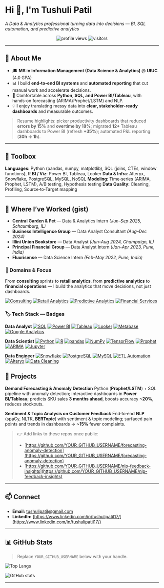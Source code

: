 # Hi 👋, I'm Tushuli Patil

*A Data & Analytics professional turning data into decisions — BI, SQL automation, and predictive analytics*

<p align="center">
  <img src="https://komarev.com/ghpvc/?username=tushuli396&style=flat-square" alt="profile views"/>
  <img src="https://hits.seeyoufarm.com/api/count/incr/badge.svg?url=https://github.com/tushuli396&title=visitors&edge_flat=false" alt="visitors"/>
</p>

---

## 🚀 About Me

* 🎓 **MS in Information Management (Data Science & Analytics)** @ **UIUC** (4.0 GPA)
* 📊 I build **end‑to‑end BI systems** and **automated reporting** that cut manual work and accelerate decisions.
* 🤖 Comfortable across **Python, SQL, and Power BI/Tableau**, with hands‑on forecasting (ARIMA/Prophet/LSTM) and NLP.
* 💡 I enjoy translating messy data into **clear, stakeholder‑ready dashboards** and measurable outcomes.

> Resume highlights: picker productivity dashboards that reduced **errors by 15%** and **overtime by 18%**; migrated **12+** Tableau dashboards to Power BI (refresh **+35%**); automated P&L reporting (**30h → 1h**).

---

## 🧰 Toolbox

**Languages**: Python (pandas, numpy, matplotlib), SQL (joins, CTEs, window functions), R
**BI / Viz**: Power BI, Tableau, Looker
**Data & Infra**: Alteryx, Snowflake, PostgreSQL, MySQL, NoSQL
**Modeling**: Time‑series (ARIMA, Prophet, LSTM), A/B testing, Hypothesis testing
**Data Quality**: Cleaning, Profiling, Source‑to‑Target mapping

---

## 🧭 Where I’ve Worked (gist)

* **Central Garden & Pet** — Data & Analytics Intern *(Jun–Sep 2025, Schaumburg, IL)*
* **Business Intelligence Group** — Data Analyst Consultant *(Aug–Dec 2024)*
* **Illini Union Bookstore** — Data Analyst *(Jun–Aug 2024, Champaign, IL)*
* **Principal Financial Group** — Data Analyst Intern *(Jan–Apr 2023, Pune, India)*
* **Fluorisense** — Data Science Intern *(Feb–May 2022, Pune, India)*

### 🎯 Domains & Focus

From **consulting** sprints to **retail analytics**, from **predictive analytics** to **financial operations** — I build the analytics that move decisions, not just dashboards.

<!-- Domain badges -->

[![Consulting](https://img.shields.io/badge/Consulting-informational)](#)
[![Retail Analytics](https://img.shields.io/badge/Retail_Analytics-informational)](#)
[![Predictive Analytics](https://img.shields.io/badge/Predictive_Analytics-informational)](#)
[![Financial Services](https://img.shields.io/badge/Financial_Services-informational)](#)

### 🏷️ Tech Stack — Badges

**Data Analyst**
[![SQL](https://img.shields.io/badge/SQL-informational?logo=postgresql)](#)
[![Power BI](https://img.shields.io/badge/Power_BI-informational?logo=powerbi)](#)
[![Tableau](https://img.shields.io/badge/Tableau-informational?logo=tableau)](#)
[![Looker](https://img.shields.io/badge/Looker-informational?logo=looker)](#)
[![Metabase](https://img.shields.io/badge/Metabase-informational)](#)
[![Google Analytics](https://img.shields.io/badge/Google_Analytics-informational?logo=google-analytics)](#)

**Data Scientist**
[![Python](https://img.shields.io/badge/Python-informational?logo=python)](#)
[![R](https://img.shields.io/badge/R-informational?logo=r)](#)
[![pandas](https://img.shields.io/badge/pandas-informational?logo=pandas)](#)
[![NumPy](https://img.shields.io/badge/NumPy-informational?logo=numpy)](#)
[![TensorFlow](https://img.shields.io/badge/TensorFlow-informational?logo=tensorflow)](#)
[![Prophet](https://img.shields.io/badge/Prophet-informational)](#)
[![ARIMA](https://img.shields.io/badge/ARIMA-informational)](#)
[![Jupyter](https://img.shields.io/badge/Jupyter-informational?logo=jupyter)](#)

**Data Engineer**
[![Snowflake](https://img.shields.io/badge/Snowflake-informational?logo=snowflake)](#)
[![PostgreSQL](https://img.shields.io/badge/PostgreSQL-informational?logo=postgresql)](#)
[![MySQL](https://img.shields.io/badge/MySQL-informational?logo=mysql)](#)
[![ETL Automation](https://img.shields.io/badge/ETL_Automation-informational)](#)
[![Alteryx](https://img.shields.io/badge/Alteryx-informational)](#)
[![Data Cleaning](https://img.shields.io/badge/Data_Cleaning-informational)](#)

## 🧪 Projects

**Demand Forecasting & Anomaly Detection**
Python (**Prophet/LSTM**) + SQL pipeline with anomaly detection; interactive dashboards in **Power BI/Tableau**; predicts SKU sales **3 months ahead**, boosts accuracy **~20%**, reduces stockouts.

**Sentiment & Topic Analysis on Customer Feedback**
End‑to‑end **NLP** (spaCy, NLTK, **BERTopic**) with sentiment & topic modeling; surfaced pain points and trends in dashboards → **~15%** fewer complaints.

> 👉 Add links to these repos once public:
>
> * [https://github.com/YOUR_GITHUB_USERNAME/forecasting-anomaly-detection](https://github.com/YOUR_GITHUB_USERNAME/forecasting-anomaly-detection)
> * [https://github.com/YOUR_GITHUB_USERNAME/nlp-feedback-insights](https://github.com/YOUR_GITHUB_USERNAME/nlp-feedback-insights)

---

## 📫 Connect

* **Email:** [tushulipatil@gmail.com](mailto:tushulipatil@gmail.com)
* **LinkedIn:** [https://www.linkedin.com/in/tushulipatil17/](https://www.linkedin.com/in/tushulipatil17/)

---

## 📊 GitHub Stats

> Replace `YOUR_GITHUB_USERNAME` below with your handle.

![Top Langs](https://github-readme-stats.vercel.app/api/top-langs/?username=YOUR_GITHUB_USERNAME\&layout=compact)

![GitHub stats](https://github-readme-stats.vercel.app/api?username=YOUR_GITHUB_USERNAME\&show_icons=true)

---



